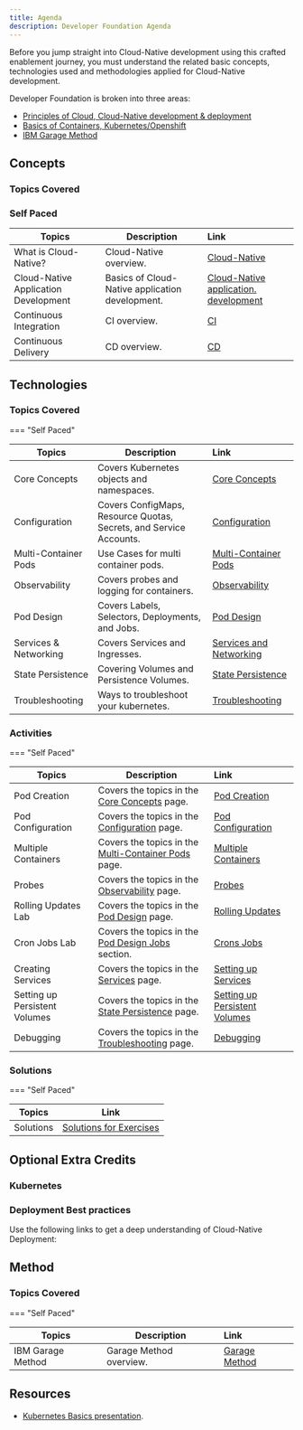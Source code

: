 ```yaml
---
title: Agenda
description: Developer Foundation Agenda
---
```

<!--- cSpell:ignore ICPA openshiftconsole Theia userid toolset crwexposeservice gradlew bluemix ocinstall Mico crwopenlink crwopenapp swaggerui gitpat gituser  buildconfig yourproject wireframe devenvsetup viewapp crwopenlink  atemplatized rtifactoryurlsetup Kata Koda configmap Katacoda checksetup cndp katacoda checksetup Linespace igccli regcred REPLACEME Tavis pipelinerun openshiftcluster invokecloudshell cloudnative sampleapp bwoolf hotspots multicloud pipelinerun Sricharan taskrun Vadapalli Rossel REPLACEME cloudnativesampleapp artifactoryuntar untar Hotspot devtoolsservices Piyum Zonooz Farr Kamal Arora Laszewski  Roadmap roadmap Istio Packt buildpacks automatable ksonnet jsonnet targetport podsiks SIGTERM SIGKILL minikube apiserver multitenant kubelet multizone Burstable checksetup handson  stockbffnode codepatterns devenvsetup newwindow preconfigured cloudantcredentials apikey Indexyaml classname  errorcondition tektonpipeline gradlew gitsecret viewapp cloudantgitpodscreen crwopenlink cdply crwopenapp -->

Before you jump straight into Cloud-Native development using this crafted enablement journey, you must understand the related basic concepts, technologies used and methodologies applied for Cloud-Native development.

Developer Foundation is broken into three areas:

- [Principles of Cloud, Cloud-Native development & deployment](#concepts)
- [Basics of Containers, Kubernetes/Openshift](#technologies)
- [IBM Garage Method]("#method")

## Concepts
### Topics Covered

### Self Paced

| Topics                          | Description         | Link                                                             |
| --------------------------------| ------------------  |:-----------------------------------------------------------------|
| What is Cloud-Native? | Cloud-Native overview. | [Cloud-Native](cloud-native-overview/)                         |
| Cloud-Native Application Development  | Basics of Cloud-Native application development. | [Cloud-Native application. development](cloud-native-app-dev/) |
| Continuous Integration | CI overview. | [CI](../developer-intermediate/continuous-integration/)          |
| Continuous Delivery | CD overview. | [CD](../developer-intermediate/continuous-delivery/)             |


## Technologies
### Topics Covered

=== "Self Paced"

| Topics                          | Description         | Link                                                |
| --------------------------------| ------------------  |:----------------------------------------------------|
| Core Concepts | Covers Kubernetes objects and namespaces. | [Core Concepts](k8s-core-concepts/)                 |
| Configuration | Covers ConfigMaps, Resource Quotas, Secrets, and Service Accounts. | [Configuration](k8s-configuration/)                 |
| Multi-Container Pods | Use Cases for multi container pods. | [Multi-Container Pods](k8s-multi-container-pods/)   |
| Observability | Covers probes and logging for containers. | [Observability](k8s-observability/)                 |
| Pod Design | Covers Labels, Selectors, Deployments, and Jobs. | [Pod Design](k8s-pod-design/)                       |
| Services & Networking | Covers Services and Ingresses.  | [Services and Networking](k8s-services-networking/) |
| State Persistence| Covering Volumes and Persistence Volumes. | [State Persistence](k8s-state-persistence/)         |
| Troubleshooting | Ways to troubleshoot your kubernetes. | [Troubleshooting](k8s-troubleshooting/)             |

### Activities

=== "Self Paced"

| Topics                          | Description                                                                            | Link                                                    |
| --------------------------------|----------------------------------------------------------------------------------------|:--------------------------------------------------------|
| Pod Creation | Covers the topics in the [Core Concepts](k8s-core-concepts/) page.                     | [Pod Creation](activities/labs/lab1/)                   |
| Pod Configuration | Covers the topics in the [Configuration](k8s-configuration/) page.                     | [Pod Configuration](activities/labs/lab2/)              |
| Multiple Containers | Covers the topics in the [Multi-Container Pods](k8s-multi-container-pods/) page.       | [Multiple Containers](activities/labs/lab3/)            |
| Probes | Covers the topics in the [Observability](k8s-observability/) page.                     | [Probes](activities/labs/lab4/)                         |
| Rolling Updates Lab | Covers the topics in the [Pod Design](k8s-pod-design/) page.                           | [Rolling Updates](activities/labs/lab6/)                |
| Cron Jobs Lab | Covers the topics in the [Pod Design Jobs](k8s-pod-design#jobs-and-cronjobs/) section. | [Crons Jobs](activities/labs/lab7/)                     |
| Creating Services | Covers the topics in the [Services](k8s-services-networking/) page.                    | [Setting up Services](activities/labs/lab8/)            |
| Setting up Persistent Volumes | Covers the topics in the [State Persistence](k8s-state-persistence/) page.             | [Setting up Persistent Volumes](activities/labs/lab10/) |
| Debugging | Covers the topics in the [ Troubleshooting](k8s-troubleshooting/) page.                | [Debugging](activities/labs/lab5/)                      |

### Solutions

=== "Self Paced"

| Topics                          | Link                                                  |
| --------------------------------|-------------------------------------------------------|
| Solutions | [Solutions for Exercises](activities/labs/solutions/) |



## Optional Extra Credits
### Kubernetes
<ActivationPage content="kubernetes" tileColor="bx--article-card--ibm">
</ActivationPage>

### Deployment Best practices
Use the following links to get a deep understanding of Cloud-Native Deployment:
<ActivationPage content="cndp">
</ActivationPage>

## Method
### Topics Covered


=== "Self Paced"

| Topics                          | Description         | Link                                 |
| --------------------------------| ------------------  |:-------------------------------------|
| IBM Garage Method | Garage Method overview. | [Garage Method](garage-development/) |


## Resources
- [Kubernetes Basics presentation](slides/03-Kubernetes-Basics.pdf).
